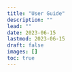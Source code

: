 ```yaml
---
title: "User Guide"
description: ""
lead: ""
date: 2023-06-15
lastmod: 2023-06-15
draft: false
images: []
toc: true
---
```

